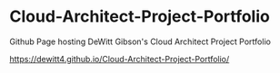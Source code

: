 # Cloud-Architect-Project-Portfolio
Github Page hosting DeWitt Gibson's Cloud Architect Project Portfolio

https://dewitt4.github.io/Cloud-Architect-Project-Portfolio/
